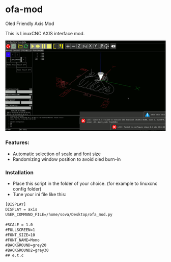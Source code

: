 # ofa-mod
Oled Friendly Axis Mod

This is LinuxCNC AXIS interface mod.

![screenshot](doc/ofa_screenshot.png)

### Features:
* Automatic selection of scale and font size
* Randomizing window position to avoid oled burn-in

### Installation
* Place this script in the folder of your choice. (for example to linuxcnc config folder)
* Tune your ini file like this:

```
[DISPLAY]
DISPLAY = axis
USER_COMMAND_FILE=/home/sova/Desktop/ofa_mod.py

#SCALE = 1.0
#FULLSCREEN=1
#FONT_SIZE=10
#FONT_NAME=Mono
#BACKGROUND=grey20
#BACKGROUND2=grey30
## e.t.c
```

